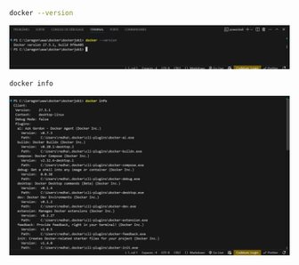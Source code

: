 ```sh
docker --version
```
![alt text](images/`dockerversion.png)



```sh
docker info
```     
![alt text](images/dockerinfo.png)

